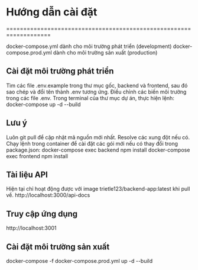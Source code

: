 # Hướng dẫn cài đặt
===================================================================

docker-compose.yml dành cho môi trường phát triển (development)
docker-compose.prod.yml dành cho môi trường sản xuất (production)

## Cài đặt môi trường phát triển
Tìm các file .env.example trong thư mục gốc, backend và frontend, sau đó sao chép và đổi tên thành .env tương ứng.
Điều chỉnh các biến môi trường trong các file .env.
Trong terminal của thư mục dự án, thực hiện lệnh: docker-compose up -d --build

## Lưu ý
Luôn git pull để cập nhật mã nguồn mới nhất.
Resolve các xung đột nếu có.
Chạy lệnh trong container để cài đặt các gói mới nếu có thay đổi trong package.json:
docker-compose exec backend npm install
docker-compose exec frontend npm install

## Tài liệu API
Hiện tại chỉ hoạt động được với image trietle123/backend-app:latest khi pull về.
http://localhost:3000/api-docs

## Truy cập ứng dụng
http://localhost:3001

## Cài đặt môi trường sản xuất
docker-compose -f docker-compose.prod.yml up -d --build

